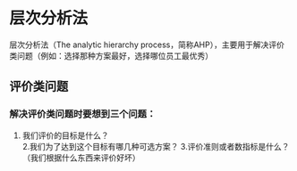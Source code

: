 # 层次分析法
层次分析法（The analytic hierarchy process，简称AHP），主要用于解决评价类问题（例如：选择那种方案最好，选择哪位员工最优秀）
## 评价类问题
### 解决评价类问题时要想到三个问题：
1. 我们评价的目标是什么？<br>
2.我们为了达到这个目标有哪几种可选方案？
3.评价准则或者数指标是什么？（我们根据什么东西来评价好坏）
